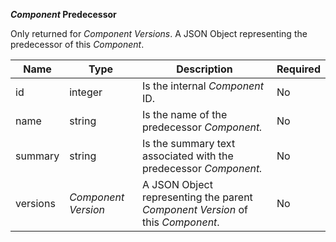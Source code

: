 **_Component_ Predecessor**

Only returned for _Component Versions_. A JSON Object representing the predecessor of this _Component_.

| Name | Type | Description | Required |
| ---- | ---- | ----------- | -------- |
| id | integer | Is the internal _Component_ ID.| No |
| name | string | Is the name of the predecessor _Component._ | No |
| summary | string | Is the summary text associated with the predecessor _Component._ | No |
| versions | _Component Version_ |  A JSON Object representing the parent _Component Version_ of this _Component_. | No |

